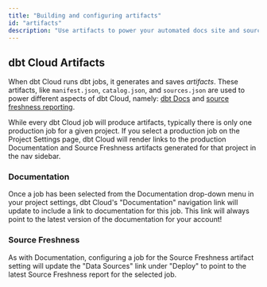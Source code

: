 ```yaml
---
title: "Building and configuring artifacts"
id: "artifacts"
description: "Use artifacts to power your automated docs site and source freshness data." 
---
```


## dbt Cloud Artifacts

When dbt Cloud runs dbt jobs, it generates and saves *artifacts*. These artifacts, like `manifest.json`, `catalog.json`, and `sources.json` are used to power different aspects of dbt Cloud, namely: [dbt Docs](documentation) and [source freshness reporting](cloud-snapshotting-source-freshness).

While every dbt Cloud job will produce artifacts, typically there is only one production job for a given project. If you select a production job on the Project Settings page, dbt Cloud will render links to the production Documentation and Source Freshness artifacts generated for that project in the nav sidebar.

<Lightbox src="/img/docs/dbt-cloud/using-dbt-cloud/project-level-artifact-updated.png" title="Configuring Artifacts"/>

### Documentation

Once a job has been selected from the Documentation drop-down menu in your project settings, dbt Cloud's "Documentation" navigation link will update to include a link to documentation for this job. This link will always point to the latest version of the documentation for your account!



<Lightbox src="/img/docs/dbt-cloud/using-dbt-cloud/doc-menu.png" title="A link to the latest documentation for the selected job"/>

### Source Freshness

As with Documentation, configuring a job for the Source Freshness artifact setting will update the "Data Sources" link under "Deploy" to point to the latest Source Freshness report for the selected job.

<Lightbox src="/img/docs/dbt-cloud/using-dbt-cloud/data-sources.png" title="A link to the latest source freshness snapshot for the selected job"/>
